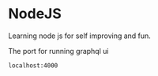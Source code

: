 # NodeJS
Learning node js for self improving and fun.


The port for running graphql ui 
```
localhost:4000
```

